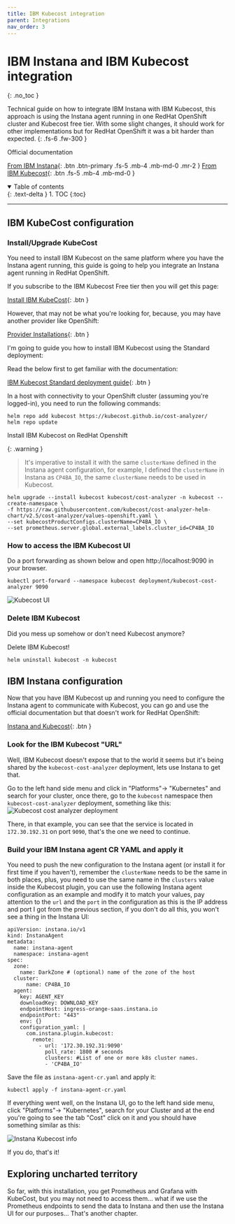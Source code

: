 ```yaml
---
title: IBM Kubecost integration
parent: Integrations
nav_order: 3
---
```


# IBM Instana and IBM Kubecost integration
{: .no_toc }

Technical guide on how to integrate IBM Instana with IBM Kubecost, this approach is using the Instana agent running in one RedHat OpenShift cluster and Kubecost free tier.
With some slight changes, it should work for other implementations but for RedHat OpenShift it was a bit harder than expected.
{: .fs-6 .fw-300 }

Official documentation

[From IBM Instana](https://www.ibm.com/docs/en/instana-observability/current?topic=apis-integrating-kubecost){: .btn .btn-primary .fs-5 .mb-4 .mb-md-0 .mr-2 }
[From IBM Kubecost](https://www.ibm.com/docs/en/kubecost/self-hosted/2.x?topic=installation){: .btn .fs-5 .mb-4 .mb-md-0 }

<details open markdown="block">
  <summary>
    Table of contents
  </summary>
  {: .text-delta }
1. TOC
{:toc}
</details>

---

## IBM KubeCost configuration
### Install/Upgrade KubeCost

You need to install IBM Kubecost on the same platform where you have the Instana agent running, this guide is going to help you integrate an Instana agent running in RedHat OpenShift.

If you subscribe to the IBM Kubecost Free tier then you will get this page:

[Install IBM KubeCost](https://www.kubecost.com/install#show-instructions){: .btn }

However, that may not be what you're looking for, because, you may have another provider like OpenShift:

[Provider Installations](https://www.ibm.com/docs/en/kubecost/self-hosted/2.x?topic=installation-provider-installations){: .btn }

I'm going to guide you how to install IBM Kubecost using the Standard deployment:

Read the below first to get familiar with the documentation:

[IBM Kubecost Standard deployment guide](https://www.ibm.com/docs/en/kubecost/self-hosted/2.x?topic=installations-install-kubecost-red-hat-openshift#standard-deployment-guide){: .btn }

In a host with connectivity to your OpenShift cluster (assuming you're logged-in), you need to run the following commands:

```shell
helm repo add kubecost https://kubecost.github.io/cost-analyzer/
helm repo update
```

Install IBM Kubecost on RedHat Openshift

{: .warning }
> It's imperative to install it with the same `clusterName` defined in the Instana agent configuration, for example, I defined the `clusterName` in Instana as `CP4BA_IO`, the same `clusterName` needs to be used in Kubecost.

```shell
helm upgrade --install kubecost kubecost/cost-analyzer -n kubecost --create-namespace \
-f https://raw.githubusercontent.com/kubecost/cost-analyzer-helm-chart/v2.5/cost-analyzer/values-openshift.yaml \
--set kubecostProductConfigs.clusterName=CP4BA_IO \
--set prometheus.server.global.external_labels.cluster_id=CP4BA_IO
```

### How to access the IBM Kubecost UI

Do a port forwarding as shown below and open http://localhost:9090 in your browser.

```shell
kubectl port-forward --namespace kubecost deployment/kubecost-cost-analyzer 9090
```

![Kubecost UI](image.png)

### Delete IBM Kubecost

Did you mess up somehow or don't need Kubecost anymore?

Delete IBM Kubecost!

```shell
helm uninstall kubecost -n kubecost
```

## IBM Instana configuration

Now that you have IBM Kubecost up and running you need to configure the Instana agent to communicate with Kubecost, you can go and use the official documentation but that doesn't work for RedHat OpenShift:

[Instana and Kubecost](https://www.ibm.com/docs/en/instana-observability/current?topic=apis-integrating-kubecost-public-preview){: .btn }

### Look for the IBM Kubecost "URL"

Well, IBM Kubecost doesn't expose that to the world it seems but it's being shared by the `kubecost-cost-analyzer` deployment, lets use Instana to get that.

Go to the left hand side menu and click in "Platforms"-> "Kubernetes" and search for your cluster, once there, go to the `kubecost` namespace then `kubecost-cost-analyzer` deployment, something like this:
![Kubecost cost analyzer deployment](image-1.png)

There, in that example, you can see that the service is located in `172.30.192.31` on port `9090`, that's the one we need to continue.

### Build your IBM Instana agent CR YAML and apply it

You need to push the new configuration to the Instana agent (or install it for first time if you haven't), remember the `clusterName` needs to be the same in both places, plus, you need to use the same name in the `clusters` value inside the Kubecost plugin, you can use the following Instana agent configuration as an example and modify it to match your values, pay attention to the `url` and the `port` in the configuration as this is the IP address and port I got from the previous section, if you don't do all this, you won't see a thing in the Instana UI:

```shell
apiVersion: instana.io/v1
kind: InstanaAgent
metadata:
  name: instana-agent
  namespace: instana-agent
spec:
  zone:
    name: DarkZone # (optional) name of the zone of the host
  cluster:
      name: CP4BA_IO
  agent:
    key: AGENT_KEY
    downloadKey: DOWNLOAD_KEY
    endpointHost: ingress-orange-saas.instana.io
    endpointPort: "443"
    env: {}
    configuration_yaml: |
      com.instana.plugin.kubecost:
        remote:
          - url: '172.30.192.31:9090'
            poll_rate: 1800 # seconds
            clusters: #List of one or more k8s cluster names.
            - 'CP4BA_IO'
```

Save the file as `instana-agent-cr.yaml` and apply it:

```shell
kubectl apply -f instana-agent-cr.yaml
```

If everything went well, on the Instana UI, go to the left hand side menu, click "Platforms"-> "Kubernetes", search for your Cluster and at the end you're going to see the tab "Cost" click on it and you should have something similar as this:

![Instana Kubecost info](image-2.png)

If you do, that's it!

## Exploring uncharted territory

So far, with this installation, you get Prometheus and Grafana with KubeCost, but you may not need to access them... what if we use the Prometheus endpoints to send the data to Instana and then use the Instana UI for our purposes...
That's another chapter.